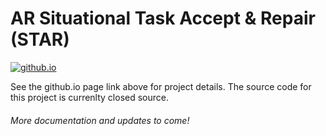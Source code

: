 # AR Situational Task Accept & Repair (STAR)

[![github.io](https://img.shields.io/badge/github.io-MainPage-black.svg)](https://utnuclearroboticspublic.github.io/ar-star/)

See the github.io page link above for project details. The source code for this project is currenlty closed source.

###### More documentation and updates to come!
